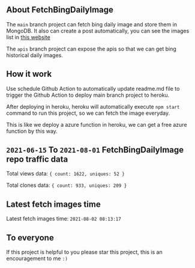 ## About FetchBingDailyImage

The `main` branch project can fetch bing daily image and store them in MongoDB.
It also can create a post automatically, you can see the images list in [this website](https://oursalbum.netlify.app)

The `apis` branch project can expose the apis so that we can get bing historical daily images.

## How it work

Use schedule Github Action to automatically update readme.md file to trigger the Github Action to deploy main branch project to heroku.

After deploying in heroku, heroku will automatically execute `npm start` command to run this project, so we can fetch the image everyday.

This is like we deploy a azure function in heroku, we can get a free azure function by this way.

## `2021-06-15` To `2021-08-01` FetchBingDailyImage repo traffic data

Total views data: `{ count: 1622, uniques: 52 }`

Total clones data: `{ count: 933, uniques: 209 }`

## Latest fetch images time

Latest fetch images time: `2021-08-02 08:13:17`

## To everyone

If this project is helpful to you please star this project, this is an encouragement to me `:)`



